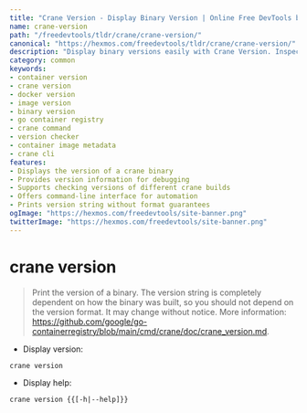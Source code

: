 ```yaml
---
title: "Crane Version - Display Binary Version | Online Free DevTools by Hexmos"
name: crane-version
path: "/freedevtools/tldr/crane/crane-version/"
canonical: "https://hexmos.com/freedevtools/tldr/crane/crane-version/"
description: "Display binary versions easily with Crane Version. Inspect container image build information and dependencies quickly. Free online tool, no registration required."
category: common
keywords:
- container version
- crane version
- docker version
- image version
- binary version
- go container registry
- crane command
- version checker
- container image metadata
- crane cli
features:
- Displays the version of a crane binary
- Provides version information for debugging
- Supports checking versions of different crane builds
- Offers command-line interface for automation
- Prints version string without format guarantees
ogImage: "https://hexmos.com/freedevtools/site-banner.png"
twitterImage: "https://hexmos.com/freedevtools/site-banner.png"
---
```


# crane version

> Print the version of a binary.
> The version string is completely dependent on how the binary was built, so you should not depend on the version format. It may change without notice.
> More information: <https://github.com/google/go-containerregistry/blob/main/cmd/crane/doc/crane_version.md>.

- Display version:

`crane version`

- Display help:

`crane version {{[-h|--help]}}`
